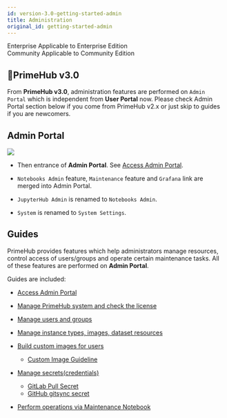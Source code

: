 ```yaml
---
id: version-3.0-getting-started-admin
title: Administration
original_id: getting-started-admin
---
```

<div class="label-sect">
  <div class="ee-only tooltip">Enterprise
    <span class="tooltiptext">Applicable to Enterprise Edition</span>
  </div>
  <div class="ce-only tooltip">Community
    <span class="tooltiptext">Applicable to Community Edition</span>
  </div>
</div>

## 🌟PrimeHub v3.0

From **PrimeHub v3.0**, administration features are performed on `Admin Portal` which is independent from **User Portal** now. Please check Admin Portal section below if you come from PrimeHub v2.x or just skip to guides if you are newcomers.

## Admin Portal

![](assets/v3-admin-portal.png)

+ Then entrance of **Admin Portal**. See [Access Admin Portal](quickstart/login-portal-admin). 

+ `Notebooks Admin` feature, `Maintenance` feature and `Grafana` link are merged into Admin Portal.

+ `JupyterHub Admin` is renamed to `Notebooks Admin`.

+ `System` is renamed to `System Settings`.


## Guides

PrimeHub provides features which help administrators manage resources, control access of users/groups and operate certain maintenance tasks. All of these features are performed on **Admin Portal**.

Guides are included:

+ [Access Admin Portal](quickstart/login-portal-admin)

+ [Manage PrimeHub system and check the license](guide_manual/admin-system)

+ [Manage users and groups](guide_manual/admin-user)

+ [Manage instance types, images, dataset resources](guide_manual/admin-instancetype)

+ [Build custom images for users](guide_manual/admin-build-image)
  + [Custom Image Guideline](guide_manual/custom-image-guideline)

+ [Manage secrets(credentials)](guide_manual/admin-secret.md)

  + [GitLab Pull Secret](quickstart/secret-pull-image)
  + [GitHub gitsync secret](quickstart/secret-gitsync)

  
+ [Perform operations via Maintenance Notebook](maintenance)
